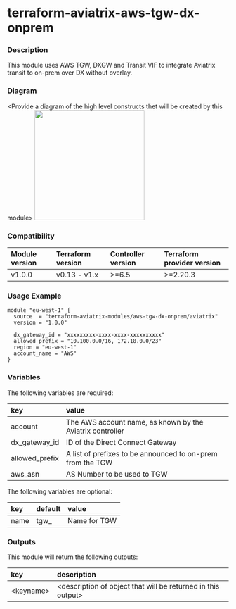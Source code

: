 # terraform-aviatrix-aws-tgw-dx-onprem

### Description
This module uses AWS TGW, DXGW and Transit VIF to integrate Aviatrix transit to on-prem over DX without overlay.

### Diagram
\<Provide a diagram of the high level constructs thet will be created by this module>
<img src="<IMG URL>"  height="250">

### Compatibility
Module version | Terraform version | Controller version | Terraform provider version
:--- | :--- | :--- | :---
v1.0.0 | v0.13 - v1.x | >=6.5 | >=2.20.3

### Usage Example
```
module "eu-west-1" {
  source  = "terraform-aviatrix-modules/aws-tgw-dx-onprem/aviatrix"
  version = "1.0.0"

  dx_gateway_id = "xxxxxxxxx-xxxx-xxxx-xxxxxxxxxx"
  allowed_prefix = "10.100.0.0/16, 172.18.0.0/23"
  region = "eu-west-1"
  account_name = "AWS"
}
```

### Variables
The following variables are required:

key | value
:--- | :---
account | The AWS account name, as known by the Aviatrix controller
dx_gateway_id | ID of the Direct Connect Gateway
allowed_prefix | A list of prefixes to be announced to on-prem from the TGW
aws_asn | AS Number to be used to TGW

The following variables are optional:

key | default | value 
:---|:---|:---
name | tgw_<region> | Name for TGW

### Outputs
This module will return the following outputs:

key | description
:---|:---
\<keyname> | \<description of object that will be returned in this output>
